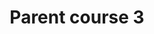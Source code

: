 ---
layout: course
permalink: "/courses/parent_course_3/course_7"
title: "Parent course 3"
description: "Parent course 3 description"
parentPath: "parent_course_3"
courseDescription: "Descrizione corso 7"
activeItem: course_7
---